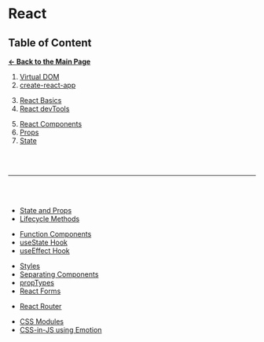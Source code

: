 # React

## Table of Content

[**&larr; Back to the Main Page**](./../README.md)

<div></div>

1. [Virtual DOM](./virtual-dom.md)
2. [create-react-app](./create-react-app.md)

<div></div>

3. [React Basics](./react-basics.md)
4. [React devTools](./react-dev-tools.md)

<div></div>

5.  [React Components](./react-components.md)
6.  [Props](./props.md)
7.  [State](./state.md)

<div></div>

<br>
<br>
<hr>
<br>
<br>

<div></div>

<div></div>

- [State and Props](./stateless-stateful.md)
- [Lifecycle Methods](./lifecycle.md)

<div></div>

- [Function Components](./function-components.md)
- [useState Hook](./use-state.md)
- [useEffect Hook](./use-effect.md)

<div></div>

- [Styles](./style.md)
- [Separating Components](./separating-components.md)
- [propTypes](./prop-types.md)
- [React Forms](./react-forms.md)

<div></div>

- [React Router](./react-router.md)

<div></div>

- [CSS Modules](.)
- [CSS-in-JS using Emotion](./emotion.md)

<div></div>
